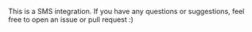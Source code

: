 This is a SMS integration. If you have any questions or suggestions, feel free to open an issue or pull request :)
